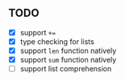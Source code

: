 TODO
--------
- [x] support `+=`
- [x] type checking for lists
- [x] support `len` function natively
- [x] support `sum` function natively
- [ ] support list comprehension
